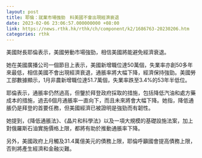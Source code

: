 ```yaml
---
layout: post
title: 耶倫：就業市場強勁　料美國不會出現經濟衰退
date: 2023-02-06 23:06:57.000000000 +08:00
link: https://news.rthk.hk/rthk/ch/component/k2/1686763-20230206.htm
categories: rthk
---
```


美國財長耶倫表示，美國勞動市場強勁，相信美國將能避免經濟衰退。

她在美國廣播公司一個節目上表示，美國新增職位達50萬個，失業率亦創50多年來最低，相信美國不會出現經濟衰退，通脹率將大幅下降，經濟保持強勁。美國勞工部數據顯示，1月非農新增職位達51.7萬個，失業率跌至3.4%的53年半低位。

耶倫表示，通脹率仍然過高，但鑒於拜登政府採取的措施，包括降低汽油和處方藥成本的措施，過去6個月通脹率一直向下，而且未來將會大幅下降。她指，降低通脹仍是拜登的首要任務，但美國經濟已被證明是強勁而有韌性。

她提到，《降低通脹法》、《晶片和科學法》以及一項大規模的基礎設施法案，加上對俄羅斯石油實施價格上限，都將有助於推動通脹率下降。

另外，美國政府上月觸及31.4萬億美元的債務上限，耶倫呼籲國會提高債務上限，否則將產生經濟和金融災難。
